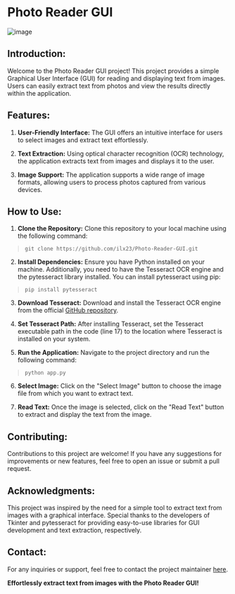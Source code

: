 # Photo Reader GUI

![image](https://github.com/ilx23/Photo-Reader-GUI/assets/91822811/4e209140-7046-4375-9a54-954dfd7268fd)

## Introduction:

Welcome to the Photo Reader GUI project! This project provides a simple Graphical User Interface (GUI) for reading and displaying text from images. Users can easily extract text from photos and view the results directly within the application.

## Features:

1. **User-Friendly Interface:** The GUI offers an intuitive interface for users to select images and extract text effortlessly.

2. **Text Extraction:** Using optical character recognition (OCR) technology, the application extracts text from images and displays it to the user.

3. **Image Support:** The application supports a wide range of image formats, allowing users to process photos captured from various devices.

## How to Use:

1. **Clone the Repository:** Clone this repository to your local machine using the following command:
> ```git clone https://github.com/ilx23/Photo-Reader-GUI.git```

2. **Install Dependencies:** Ensure you have Python installed on your machine. Additionally, you need to have the Tesseract OCR engine and the pytesseract library installed. You can install pytesseract using pip:
> ```pip install pytesseract```

3. **Download Tesseract:** Download and install the Tesseract OCR engine from the official [GitHub repository](https://github.com/tesseract-ocr/tesseract).

4. **Set Tesseract Path:** After installing Tesseract, set the Tesseract executable path in the code (line 17) to the location where Tesseract is installed on your system.

5. **Run the Application:** Navigate to the project directory and run the following command:
> ```python app.py```

6. **Select Image:** Click on the "Select Image" button to choose the image file from which you want to extract text.

7. **Read Text:** Once the image is selected, click on the "Read Text" button to extract and display the text from the image.

## Contributing:

Contributions to this project are welcome! If you have any suggestions for improvements or new features, feel free to open an issue or submit a pull request.

## Acknowledgments:

This project was inspired by the need for a simple tool to extract text from images with a graphical interface. Special thanks to the developers of Tkinter and pytesseract for providing easy-to-use libraries for GUI development and text extraction, respectively.

## Contact:

For any inquiries or support, feel free to contact the project maintainer [here](mailto:iliakeshavarz23@gmail.com).

**Effortlessly extract text from images with the Photo Reader GUI!**
